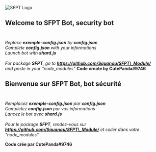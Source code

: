 ![SFPT Logo](https://cdn.discordapp.com/avatars/888839441454628897/7c504aead7837a02712e1816a374a0ae.png?size=2048)

<EN>

## Welcome to SFPT Bot, security bot<br><br>

_Replace **exemple-config.json** by **config.json**_ <br>
_Complete **config.json** with your informations_ <br>
_Launch bot with **shard.js**_<br><br>
_For package **SFPT**, go to **https://github.com/Squanou/SFPT\_Module/** and paste in your "node\_modules"_
__Code create by CutePanda#9746__

<FR>

## Bienvenue sur SFPT Bot, bot sécurité<br><br>

_Remplacez **exemple-config.json** par **config.json**_<br>
_Completez **config.json** par vos informations_<br>
_Lancez le bot avec **shard.js**_<br><br>
_Pour le package **SFPT**, rendez-vous sur **https://github.com/Squanou/SFPT\_Module/** et coller dans votre "node\_modules"_

__Code crée par CutePanda#9746__